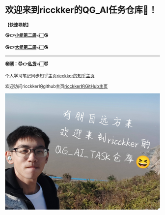# 欢迎来到ricckker的QG_AI任务仓库🥳！

**【快速导航】**

**😘👉[小组第二周](https://github.com/kingdomye/qg_ai_tasks/tree/main/01小组/Week_2)👈🏻😘**

**😘👉[大组第二周](https://github.com/kingdomye/qg_ai_tasks/tree/main/02大组/Week_2)👈🏻😘**

------

**㊙️🈲：😈👉[私货](https://github.com/kingdomye/qg_ai_tasks/tree/main/03私货)👈🏻😈**

个人学习笔记同步知乎主页[ricckker的知乎主页](https://www.zhihu.com/people/c-59-82-42)

欢迎访问ricckker的github主页[ricckker的GitHub主页](https://github.com/kingdomye)

<img src="./img/000.jpg" alt="1742213630861" style="zoom:80%;" />
